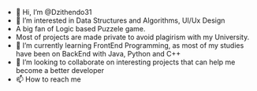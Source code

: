 - 👋 Hi, I’m @Dzithendo31
- 👀 I’m interested in Data Structures and Algorithms, UI/Ux Design
- A big fan of Logic based Puzzele game.
- Most of projects are made private to avoid plagirism with my University.
- 🌱 I’m currently learning FrontEnd Programming, as most of my studies have been on BackEnd with Java, Python and C++
- 💞️ I’m looking to collaborate on interesting projects that can help me become a better developer
- 📫 How to reach me 

<!---
Dzithendo31/Dzithendo31 is a ✨ special ✨ repository because its `README.md` (this file) appears on your GitHub profile.
You can click the Preview link to take a look at your changes.
--->
